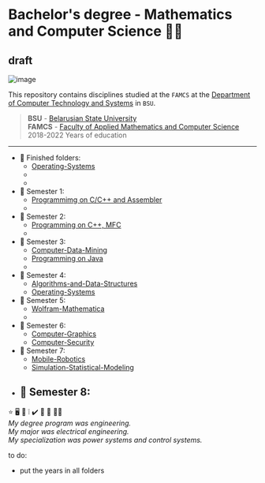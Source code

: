 #  Bachelor's degree - Mathematics and Computer Science :man_student: 
## draft
![image](https://user-images.githubusercontent.com/60915234/192141338-8ad79e8b-51d5-48cc-a46c-32854e5f1c04.png)

This repository contains disciplines studied at the `FAMCS` at the [Department of Computer Technology and Systems](https://bsu.by/en/structure/faculties/kafedry/kafedra-kompyuternykh-tekhnologiy-i-sistem-d) in `BSU`.

> **BSU** - [Belarusian State University](https://bsu.by/en/)\
> **FAMCS** - [Faculty of Applied Mathematics and Computer Science](https://fpmi.bsu.by/en/main.aspx)\
> 2018-2022 Years of education


***
+ :round_pushpin: Finished folders:  
  - [Operating-Systems](/Operating-Systems)  
  -    
  -  
+ :file_folder: Semester 1:  
  - [Programmimg on C/C++ and Assembler](/Programming/Semester-1)  
  -    
+ :file_folder: Semester 2:  
  - [Programming on C++, MFC](/Programming/Semester-2)   
  -    
+ :file_folder: Semester 3:  
  - [Computer-Data-Mining](/Computer-Data-Mining)  
  - [Programming on Java](/Programming/Semester-3)  
  -   
+ :file_folder: Semester 4:  
  - [Algorithms-and-Data-Structures](/Algorithms-and-Data-Structures)    
  - [Operating-Systems](/Operating-Systems)   
+ :file_folder: Semester 5:  
  - [Wolfram-Mathematica](/Wolfram-Mathematica)  
  -    
+ :file_folder: Semester 6:  
  - [Computer-Graphics](/Computer-Graphics)  
  - [Computer-Security](/Computer-Security)  
+ :file_folder: Semester 7:  
  - [Mobile-Robotics](/Mobile-Robotics)  
  - [Simulation-Statistical-Modeling](/Simulation-Statistical-Modeling)  
+ :file_folder: Semester 8:  
  -   


:star:
:desktop_computer:
:bookmark_tabs:
:grey_exclamation:
:heavy_check_mark:
:small_blue_diamond:
:round_pushpin: 
:technologist:\
*My degree program was engineering.  
My major was electrical engineering.  
My specialization was power systems and control systems.*

to do:  
- put the years in all folders
